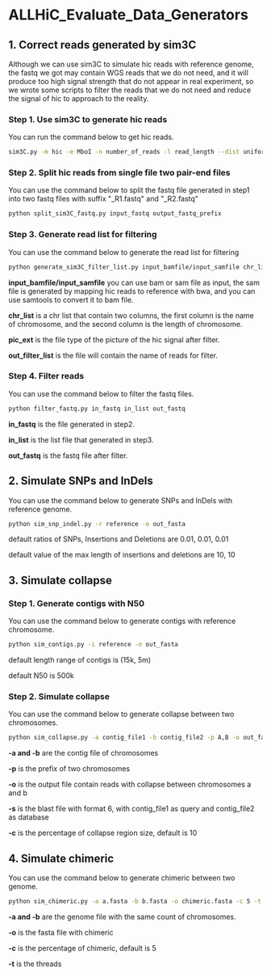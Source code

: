 # ALLHiC_Evaluate_Data_Generators
## 1. Correct reads generated by sim3C

Although we can use sim3C to simulate hic reads with reference genome, the fastq we got may contain WGS reads that we do not need, and it will produce too high signal strength that do not appear in real experiment, so we wrote some scripts to filter the reads that we do not need and reduce the signal of hic to approach to the reality.

### Step 1. Use sim3C to generate hic reads

You can run the command below to get hic reads.

```bash
sim3C.py -m hic -e MboI -n number_of_reads -l read_length --dist uniform ref_fasta out.fq
```

### Step 2. Split hic reads from single file two pair-end files

You can use the command below to split the fastq file generated in step1 into two fastq files with suffix "\_R1.fastq" and "\_R2.fastq"

```bash
python split_sim3C_fastq.py input_fastq output_fastq_prefix
```

### Step 3. Generate read list for filtering

You can use the command below to generate the read list for filtering

```bash
python generate_sim3C_filter_list.py input_bamfile/input_samfile chr_list pic_ext out_filter_list
```

**input_bamfile/input_samfile**  you can use bam or sam file as input, the sam file is generated by mapping hic reads to reference with bwa,  and you can use samtools to convert it to bam file.

**chr_list** is a chr list that contain two columns, the first column is the name of chromosome, and the second column is the length of chromosome.

**pic_ext** is the file type of the picture of the hic signal after filter.

**out_filter_list** is the file will contain the name of reads for filter.

### Step 4. Filter reads

You can use the command below to filter the fastq files.

```bash
python filter_fastq.py in_fastq in_list out_fastq
```

**in_fastq** is the file generated in step2.

**in_list** is the list file that generated in step3.

**out_fastq** is the fastq file after filter.



## 2. Simulate  SNPs and InDels

You can use the command below to generate SNPs and InDels with reference genome.

```bash
python sim_snp_indel.py -r reference -o out_fasta
```

default ratios of SNPs, Insertions and Deletions are 0.01, 0.01, 0.01

default value of the max length of insertions and deletions are 10, 10



## 3. Simulate collapse

### Step 1. Generate contigs with N50

You can use the command below to generate contigs with reference chromosome.

```bash
python sim_contigs.py -i reference -o out_fasta
```

default length range of contigs is (15k, 5m)

default N50 is 500k

### Step 2. Simulate collapse

You can use the command below to generate collapse between two chromosomes.

```bash
python sim_collapse.py -a contig_file1 -b contig_file2 -p A,B -o out_fasta -s blast_file -c 10
```

**-a and -b** are the contig file of chromosomes

**-p** is the prefix of two chromosomes

**-o** is the output file contain reads with collapse between chromosomes a and b

**-s** is the blast file with format 6, with contig_file1 as query and contig_file2 as database

**-c** is the percentage of collapse region size, default is 10



## 4. Simulate chimeric

You can use the command below to generate chimeric between two genome.

```bash
python sim_chimeric.py -a a.fasta -b b.fasta -o chimeric.fasta -c 5 -t 12
```

**-a and -b** are the genome file with the same count of chromosomes.

**-o** is the fasta file with chimeric

**-c** is the percentage of chimeric, default is 5

**-t** is the threads

